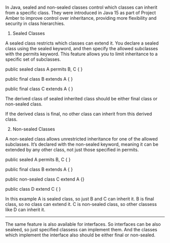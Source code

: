 In Java, sealed and non-sealed classes control which classes can inherit from a specific class. They were introduced in Java 15 as part of Project Amber to improve control over inheritance, providing more flexibility and security in class hierarchies.

1. Sealed Classes

A sealed class restricts which classes can extend it. You declare a sealed class using the sealed keyword, and then specify the allowed subclasses with the permits keyword. This feature allows you to limit inheritance to a specific set of subclasses.

public sealed class A permits B, C { }

public final class B extends A { }

public final class C extends A { }


The derived class of sealed inherited class should be either final class or non-sealed class.

If the derived class is final, no other class can inherit from this derived class.



2. Non-sealed Classes

A non-sealed class allows unrestricted inheritance for one of the allowed subclasses. It’s declared with the non-sealed keyword, meaning it can be extended by any other class, not just those specified in permits.

public sealed A permits B, C { }

public final class B extends A { }

public non-sealed class C extend A {}

public class D extend C { }


In this example A is sealed class, so just B and C can inherit it.
B is final class, so no class can extend it.
C is non-sealed class, so other classess like D can inherit it.


-------------------------------------------

The same feature is also available for interfaces.
So interfaces can be also sealeed, so just specified classess can implement them.
And the classes which implement the interface also should be either final or non-sealed. 